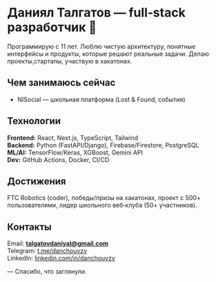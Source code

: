 # Даниял Талгатов — full‑stack разработчик 🏀

Программирую с 11 лет. Люблю чистую архитектуру, понятные интерфейсы и продукты, которые решают реальные задачи. Делаю проекты,стартапы, участвую в хакатонах.

## Чем занимаюсь сейчас
- NISocial — школьная платформа (Lost & Found, события)


## Технологии
**Frontend:** React, Next.js, TypeScript, Tailwind  
**Backend:** Python (FastAPI/Django), Firebase/Firestore, PostgreSQL  
**ML/AI:** TensorFlow/Keras, XGBoost, Gemini API  
**Dev:** GitHub Actions, Docker, CI/CD

## Достижения
FTC Robotics (coder), победы/призы на хакатонах, проект с 500+ пользователями, лидер школьного веб‑клуба (50+ участников).

## Контакты
Email: **talgatovdaniyal@gmail.com**  
Telegram: [t.me/danchouvzv](https://t.me/danchouvzv)  
LinkedIn: [linkedin.com/in/danchouvzv](https://linkedin.com/in/danchouvzv)

— Спасибо, что заглянули.
